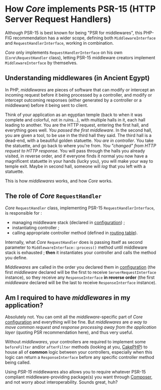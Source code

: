 # How *Core* implements PSR-15 (HTTP Server Request Handlers)
Although PSR-15 is best known for being "PSR for middlewares", this PHP-FIG recommendation has a wider scope, defining 
both `MiddlewareInterface` and `RequestHandlerInterface`, working in combination.

*Core* only implements `RequestHandlerInterface` on his own (`Core\RequestHandler` class), letting PSR-15 middleware 
creators implement `MiddlewareInterface` by themselves.

## Understanding middlewares (in Ancient Egypt)
In PHP, *middlewares* are pieces of software that can modify or intercept an incoming request before it being processed 
by a controller, and modify or intercept outcoming responses (either generated by a controller or a middleware) before 
it being sent to client.

Think of your application as an egyptian temple (back to when it was complete and colorful, not in ruins...), with 
multiple halls in it, each hall leading to another. You are the HTTP request, entering the first hall, and everything 
goes well. *You passed the first middleware*. In the second hall, you are given a tool, to be use in the third hall they 
said. The third hall is a dead-end, with a beautiful golden statuette. *You are in controller*. You take the statuette, 
and go back to where you're from. *You "changed" from HTTP request to HTTP response*. You will pass through the halls 
you already visited, in reverse order, and if everyone finds it normal you now have a magnificent statuette in your 
hands (lucky you), you will make your way to temple exit. Maybe in second hall, someone will *log* that you left with a 
statuette.

This is how *middlewares* works, and how *Core* works.

## The role of *Core* `RequestHandler`
*Core* `RequestHandler` class, implementing PSR-15 `RequestHandlerInterface`, is responsible for :
- managing middleware stack (declared in [configuration](configuration.md)) ;
- instantiating controller ;
- calling appropriate controller method (defined in [routing table](routing.md)).

Internally, what *Core* `RequestHandler` does is passing itself as second parameter to `MiddlewareInterface::process()` 
method until middleware stack is exhausted ; **then** it instantiates your controller and calls the method you define.

*Middlewares* are called in the order you declared them in [configuration](configuration.md) (the first *middleware* 
declared will be the first to receive `ServerRequestInterface` instance), so they receive any `ResponseInterface` **in 
reverse order** (the first *middleware* declared will be the last to receive `ResponseInterface` instance).

## Am I required to have *middlewares* in my application?
Absolutely not. You can omit all the *middleware*-specific part of *Core* [configuration](configuration.md) and 
everything will be fine. But *middlewares* are *a way to move common request and response processing away from the 
application layer* (quoting PSR recommendation here), and thus very useful.

Without *middlewares*, your controllers are required to implement some `beforeFilter` and/or `afterFilter` methods 
(looking at you, [CakePHP](https://api.cakephp.org/3.6/class-Cake.Controller.Controller.html)) to house all of 
**common** logic between your controllers, especially when this logic can return a `ResponseInterface` before any 
specific controller method being called.

Using *PSR-15* middlewares also allows you to require whatever PSR-15 compliant middleware-providing package(s) you want 
through [Composer](https://get-composer.org/), and not worry about interoperability. Sounds great, huh?

